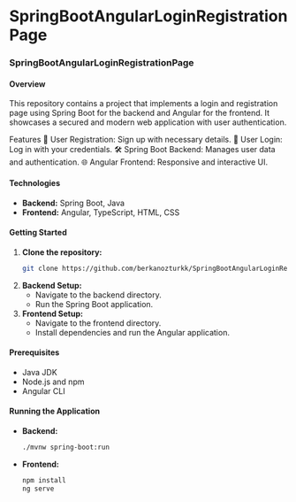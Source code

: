 # SpringBootAngularLoginRegistrationPage

### SpringBootAngularLoginRegistrationPage

#### Overview
This repository contains a project that implements a login and registration page using Spring Boot for the backend and Angular for the frontend. It showcases a secured and modern web application with user authentication.

Features
🚀 User Registration: Sign up with necessary details.
🔐 User Login: Log in with your credentials.
🛠️ Spring Boot Backend: Manages user data and authentication.
🌐 Angular Frontend: Responsive and interactive UI.

#### Technologies
- **Backend:** Spring Boot, Java
- **Frontend:** Angular, TypeScript, HTML, CSS

#### Getting Started
1. **Clone the repository:**
   ```bash
   git clone https://github.com/berkanozturkk/SpringBootAngularLoginRegistrationPage.git
   ```
2. **Backend Setup:**
   - Navigate to the backend directory.
   - Run the Spring Boot application.
3. **Frontend Setup:**
   - Navigate to the frontend directory.
   - Install dependencies and run the Angular application.

#### Prerequisites
- Java JDK
- Node.js and npm
- Angular CLI

#### Running the Application
- **Backend:**
  ```bash
  ./mvnw spring-boot:run
  ```
- **Frontend:**
  ```bash
  npm install
  ng serve
  ```


